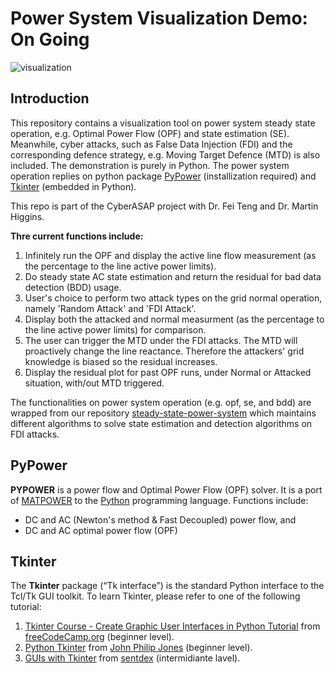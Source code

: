 # Power System Visualization Demo: On Going

![visualization](visualization.gif)

## Introduction
This repository contains a visualization tool on power system steady state operation, e.g. Optimal Power Flow (OPF) and state estimation (SE). Meanwhile, cyber attacks, such as False Data Injection (FDI) and the corresponding defence strategy, e.g. Moving Target Defence (MTD) is also included. The demonstration is purely in Python. The power system operation replies on python package [PyPower](https://github.com/rwl/PYPOWER) (installization required)  and [Tkinter](https://docs.python.org/3/library/tkinter.html) (embedded in Python). 

This repo is part of the CyberASAP project with Dr. Fei Teng and Dr. Martin Higgins.

**Thre current functions include:**

1. Infinitely run the OPF and display the active line flow measurement (as the percentage to the line active power limits).
2. Do steady state AC state estimation and return the residual for bad data detection (BDD) usage.
3. User's choice to perform two attack types on the grid normal operation, namely 'Random Attack' and 'FDI Attack'.
4. Display both the attacked and normal measurment (as the percentage to the line active power limits) for comparison.
4. The user can trigger the MTD under the FDI attacks. The MTD will proactively change the line reactance. Therefore the attackers' grid knowledge is biased so the residual increases.
5. Display the residual plot for past OPF runs, under Normal or Attacked situation, with/out MTD triggered.

The functionalities on power system operation (e.g. opf, se, and bdd) are wrapped from our repository  [steady-state-power-system](https://github.com/xuwkk/steady-state-power-system) which maintains different algorithms to solve state estimation and detection algorithms on FDI attacks.

## PyPower

**PYPOWER** is a power flow and Optimal Power Flow (OPF) solver. It is a port of [MATPOWER](http://www.pserc.cornell.edu/matpower/) to the [Python](http://www.python.org/) programming language. Functions include:

- DC and AC (Newton's method & Fast Decoupled) power flow, and
- DC and AC optimal power flow (OPF)

## Tkinter

The **Tkinter** package (“Tk interface”) is the standard Python interface to the Tcl/Tk GUI toolkit. To learn Tkinter, please refer to one of the following tutorial:

1. [Tkinter Course - Create Graphic User Interfaces in Python Tutorial](https://www.youtube.com/watch?v=YXPyB4XeYLA&t=29s) from [freeCodeCamp.org](https://www.youtube.com/channel/UC8butISFwT-Wl7EV0hUK0BQ) (beginner level).
2. [Python Tkinter](https://www.youtube.com/playlist?list=PL6lxxT7IdTxGoHfouzEK-dFcwr_QClME_) from [John Philip Jones](https://www.youtube.com/c/johnphilipjones) (beginner level).
3. [GUIs with Tkinter](https://www.youtube.com/playlist?list=PLQVvvaa0QuDclKx-QpC9wntnURXVJqLyk) from [sentdex](https://www.youtube.com/c/sentdex) (intermidiante lavel).
